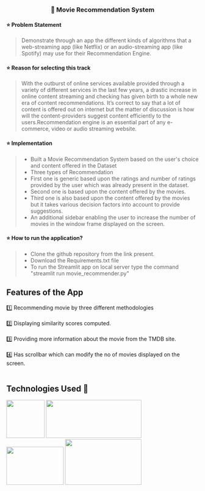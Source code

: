 
### **<p align="center">📌 Movie Recommendation System</p>**


#### ⭐ Problem Statement
>Demonstrate through an app the different kinds of algorithms that a web-streaming app (like Netflix) or an audio-streaming app (like Spotify) may use for their Recommendation Engine.

#### ⭐ Reason for selecting this track
>With the outburst of online services available provided through a variety of different services in the last few years, a drastic increase in online content streaming and checking has given birth to a whole new era of content recommendations. It’s correct to say that a lot of content is offered out on internet but the matter of discussion is how will the content-providers suggest content efficiently to the users.Recommendation engine is an essential part of any e-commerce, video or audio streaming website.

#### ⭐ Implementation 
>- Built a Movie Recommendation System based on the user's choice and content offered in the Dataset
>- Three types of Recommendation 
>- First one is generic based upon the ratings and number of ratings provided by the user which was already present in the dataset.
>- Second one is based upon the content offered by the movies.
>- Third one is also based upon the content offered by the movies but it takes various decision factors into account to provide suggestions.
>- An additional sidebar enabling the user to increase the number of movies in the window frame displayed on the screen.

#### ⭐ How to run the application?
>- Clone the github repository from the link present.
>- Download the Requirements.txt file
>- To run the Streamlit app on local server type the command "streamlit run movie_recommender.py"


##  Features of the App
1️⃣ Recommending movie by three different methodologies<br><br>
2️⃣ Displaying similarity scores computed.<br><br>
3️⃣ Providing more information about the movie from the TMDB site.<br><br>
4️⃣ Has scrollbar which can modify the no of movies displayed on the screen.<br><br>

## Technologies Used 🤩

<img src = "https://dinhanhthi.com/img/header/jupyter.png" height=100px width=100px >  <img src="https://www.dataapplab.com/wp-content/uploads/2016/10/kaggle-logo-transparent-300-1024x465.png" height=100px width=250px >  <img src="https://assets.website-files.com/5dc3b47ddc6c0c2a1af74ad0/5e18182db827fa0659541754_RGB_Logo_Vertical_Color_Light_Bg.png" height=100px width=150px > 
<img src="https://hutsons-hacks.info/wp-content/uploads/2020/09/1200px-Pandas_logo.svg_-1-768x310.png" height=120px width=200px > 

